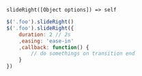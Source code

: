     slideRight([Object options]) => self

~~~js
$('.foo').slideRight()
$('.foo').slideRight({
    duration: 2 // 2s
    ,easing: 'ease-in'
    ,callback: function() {
        // do somethings on transition end
    }
})
~~~